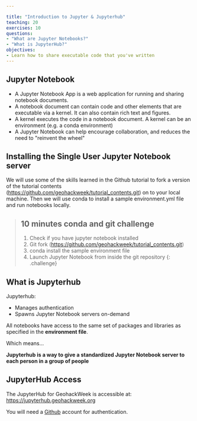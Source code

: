 ```yaml
---

title: "Introduction to Jupyter & Jupyterhub"
teaching: 20
exercises: 10
questions:
- "What are Jupyter Notebooks?"
- "What is JupyterHub?"
objectives:
- Learn how to share executable code that you've written
---
```


## Jupyter Notebook

- A Jupyter Notebook App is a web application for running and sharing notebook documents. 
- A notebook document can contain code and other elements that are executable via a kernel. It can also contain rich text and figures.
- A kernel executes the code in a notebook document. A kernel can be an environment (e.g. a conda environment)
- A Jupyter Notebook can help encourage collaboration, and reduces the need to "reinvent the wheel"


## Installing the Single User Jupyter Notebook server


We will use some of the skills learned in the Github tutorial to fork a version of the tutorial contents (https://github.com/geohackweek/tutorial_contents.git) on to your local machine. Then we will use conda to install a sample environment.yml file and run notebooks locally. 

> ## 10 minutes conda and git challenge
> 1. Check if you have jupyter notebook installed
> 2. Git fork (https://github.com/geohackweek/tutorial_contents.git) 
> 3. conda install the sample environment file 
> 4. Launch Jupyter Notebook from inside the git repository
{: .challenge}

## What is Jupyterhub 
Jupyterhub: 
- Manages authentication
- Spawns Jupyter Notebook servers on-demand

All notebooks have access to the same set of packages and libraries as specified in the **environment file**.  

Which means...

**Jupyterhub is a way to give a standardized Jupyter Notebook server to each person in a group of people**

## JupyterHub Access
The JupyterHub for GeohackWeek is accessible at: https://jupyterhub.geohackweek.org

You will need a [Github](http://www.github.com) account for authentication. 


   

